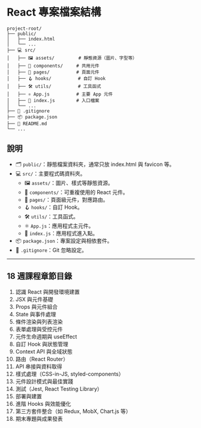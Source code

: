 
# React 專案檔案結構

```text
project-root/
├── public/
│   ├── index.html
│   └── ...
├── 💻 src/
│   ├── 🖼️ assets/         # 靜態資源（圖片、字型等）
│   ├── 🧩 components/     # 共用元件
│   ├── 📄 pages/          # 頁面元件
│   ├── 🪝 hooks/          # 自訂 Hook
│   ├── 🛠️ utils/          # 工具函式
│   ├── ⚛️ App.js          # 主要 App 元件
│   ├── 🚀 index.js        # 入口檔案
│   └── ...
├── 🙈 .gitignore
├── 📦 package.json
├── 📖 README.md
└── ...
```

## 說明
- 🗂️ `public/`：靜態檔案資料夾，通常只放 index.html 與 favicon 等。
- 💻 `src/`：主要程式碼資料夾。
  - 🖼️ `assets/`：圖片、樣式等靜態資源。
  - 🧩 `components/`：可重複使用的 React 元件。
  - 📄 `pages/`：頁面級元件，對應路由。
  - 🪝 `hooks/`：自訂 Hook。
  - 🛠️ `utils/`：工具函式。
  - ⚛️ `App.js`：應用程式主元件。
  - 🚀 `index.js`：應用程式進入點。
- 📦 `package.json`：專案設定與相依套件。
- 🙈 `.gitignore`：Git 忽略設定。

---

## 18 週課程章節目錄

1. 認識 React 與開發環境建置
2. JSX 與元件基礎
3. Props 與元件組合
4. State 與事件處理
5. 條件渲染與列表渲染
6. 表單處理與受控元件
7. 元件生命週期與 useEffect
8. 自訂 Hook 與狀態管理
9. Context API 與全域狀態
10. 路由（React Router）
11. API 串接與資料取得
12. 樣式處理（CSS-in-JS, styled-components）
13. 元件設計模式與最佳實踐
14. 測試（Jest, React Testing Library）
15. 部署與建置
16. 進階 Hooks 與效能優化
17. 第三方套件整合（如 Redux, MobX, Chart.js 等）
18. 期末專題與成果發表
